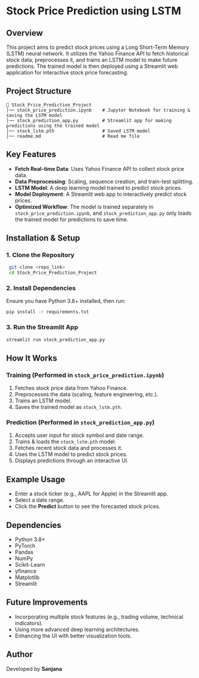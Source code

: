 # Stock Price Prediction using LSTM

## Overview

This project aims to predict stock prices using a Long Short-Term Memory (LSTM) neural network. It utilizes the Yahoo Finance API to fetch historical stock data, preprocesses it, and trains an LSTM model to make future predictions. The trained model is then deployed using a Streamlit web application for interactive stock price forecasting.

## Project Structure

```
📂 Stock_Price_Prediction_Project
│── stock_price_prediction.ipynb    # Jupyter Notebook for training & saving the LSTM model
│── stock_prediction_app.py         # Streamlit app for making predictions using the trained model
│── stock_lstm.pth                  # Saved LSTM model
│── readme.md                       # Read me file
```

## Key Features

- **Fetch Real-time Data**: Uses Yahoo Finance API to collect stock price data.
- **Data Preprocessing**: Scaling, sequence creation, and train-test splitting.
- **LSTM Model**: A deep learning model trained to predict stock prices.
- **Model Deployment**: A Streamlit web app to interactively predict stock prices.
- **Optimized Workflow**: The model is trained separately in `stock_price_prediction.ipynb`, and `stock_prediction_app.py` only loads the trained model for predictions to save time.

## Installation & Setup

### 1. Clone the Repository

```sh
 git clone <repo_link>
 cd Stock_Price_Prediction_Project
```

### 2. Install Dependencies

Ensure you have Python 3.8+ installed, then run:

```sh
pip install -r requirements.txt
```

### 3. Run the Streamlit App

```sh
streamlit run stock_prediction_app.py
```

## How It Works

### Training (Performed in `stock_price_prediction.ipynb`)

1. Fetches stock price data from Yahoo Finance.
2. Preprocesses the data (scaling, feature engineering, etc.).
3. Trains an LSTM model.
4. Saves the trained model as `stock_lstm.pth`.

### Prediction (Performed in `stock_prediction_app.py`)

1. Accepts user input for stock symbol and date range.
2. Trains & loads the `stock_lstm.pth` model.
3. Fetches recent stock data and processes it.
4. Uses the LSTM model to predict stock prices.
5. Displays predictions through an interactive UI.

## Example Usage

- Enter a stock ticker (e.g., AAPL for Apple) in the Streamlit app.
- Select a date range.
- Click the **Predict** button to see the forecasted stock prices.

## Dependencies

- Python 3.8+
- PyTorch
- Pandas
- NumPy
- Scikit-Learn
- yfinance
- Matplotlib
- Streamlit

## Future Improvements

- Incorporating multiple stock features (e.g., trading volume, technical indicators).
- Using more advanced deep learning architectures.
- Enhancing the UI with better visualization tools.

## Author

Developed by **Sanjana**

##

